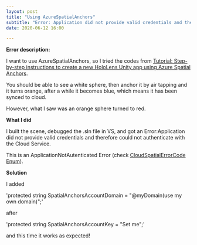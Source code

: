 ```yaml
---
layout: post
title: "Using AzureSpatialAnchors"
subtitle: "Error: Application did not provide valid credentials and therefore could not authenticate with the Cloud Service."
date: 2020-06-12 16:00

---
```


**Error description:**

I want to use AzureSpatialAnchors, so I tried the codes from [Tutorial: Step-by-step instructions to create a new HoloLens Unity app using Azure Spatial Anchors](https://docs.microsoft.com/en-us/azure/spatial-anchors/tutorials/tutorial-new-unity-hololens-app?tabs=UnityPackage#putting-everything-together). 

You should be able to see a white sphere, then anchor it by air tapping and it turns orange, after a while it becomes blue, which means it has been synced to cloud.

However, what I saw was an orange sphere turned to red.

**What I did**

I built the scene, debugged the .sln file in VS, and got an Error:Application did not provide valid credentials and therefore could not authenticate with the Cloud Service.

This is an ApplicationNotAutenticated Error (check [CloudSpatialErrorCode Enum](https://docs.microsoft.com/en-us/dotnet/api/microsoft.azure.spatialanchors.cloudspatialerrorcode)).

**Solution**

I added 

'protected string SpatialAnchorsAccountDomain = "@myDomain(use my own domain)";'

after

'protected string SpatialAnchorsAccountKey = "Set me";'


and this time it works as expected!

